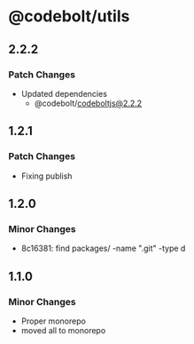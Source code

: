 # @codebolt/utils

## 2.2.2

### Patch Changes

- Updated dependencies
  - @codebolt/codeboltjs@2.2.2

## 1.2.1

### Patch Changes

- Fixing publish

## 1.2.0

### Minor Changes

- 8c16381: find packages/ -name ".git" -type d

## 1.1.0

### Minor Changes

- Proper monorepo
- moved all to monorepo
